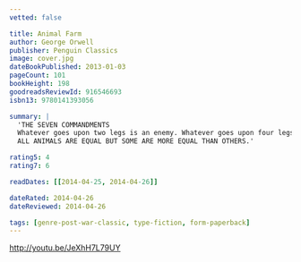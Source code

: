 ```yaml
---
vetted: false

title: Animal Farm
author: George Orwell
publisher: Penguin Classics
image: cover.jpg
dateBookPublished: 2013-01-03
pageCount: 101
bookHeight: 198
goodreadsReviewId: 916546693
isbn13: 9780141393056

summary: |
  'THE SEVEN COMMANDMENTS
  Whatever goes upon two legs is an enemy. Whatever goes upon four legs, or has wings, is a friend. No animal shall wear clothes. No animal shall sleep in a bed. No animal shall drink alcohol. No animal shall kill any other animal. All animals are equal.
  ALL ANIMALS ARE EQUAL BUT SOME ARE MORE EQUAL THAN OTHERS.'

rating5: 4
rating7: 6

readDates: [[2014-04-25, 2014-04-26]]

dateRated: 2014-04-26
dateReviewed: 2014-04-26

tags: [genre-post-war-classic, type-fiction, form-paperback]
---
```


http://youtu.be/JeXhH7L79UY

